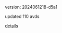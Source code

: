 version: 2024061218-d5a1

updated 110 avds

[details](https://github.com/0x74f917491bfa7ebfa379/ali_avd_db/blob/master/change_log/2024/06/12/18/d5a1.txt)